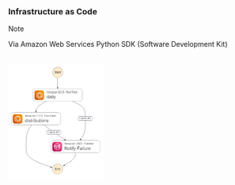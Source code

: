 <br>

### Infrastructure as Code

> [!NOTE]
> Via Amazon Web Services Python SDK (Software Development Kit)

<br>

<img src="graph.png" alt="graph" width="192" height="230.5">


<br>
<br>

<br>
<br>

<br>
<br>

<br>
<br>
